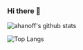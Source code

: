 ### Hi there 👋

![ahanoff's github stats](https://github-readme-stats.vercel.app/api?username=ahanoff&count_private=true&show_icons=true&theme=merko)

![Top Langs](https://github-readme-stats.vercel.app/api/top-langs/?username=ahanoff&hide=html,css&theme=merko)